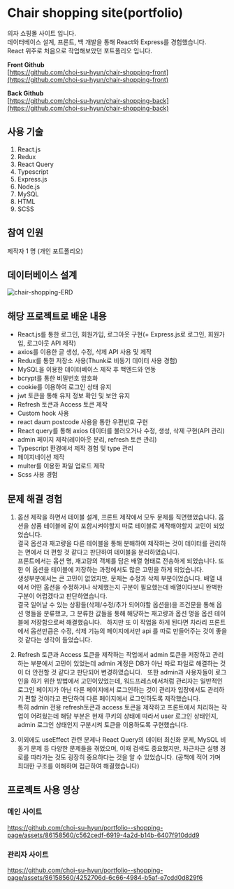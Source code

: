 # Chair shopping site(portfolio)
의자 쇼핑몰 사이트 입니다.  
데이터베이스 설계, 프론트, 백 개발을 통해 React와 Express를 경험했습니다.  
React 위주로 처음으로 작업해보았던 포트폴리오 입니다.
  
**Front Github**  
[https://github.com/choi-su-hyun/chair-shopping-front](https://github.com/choi-su-hyun/chair-shopping-front)
  
**Back Github**  
[https://github.com/choi-su-hyun/chair-shopping-back](https://github.com/choi-su-hyun/chair-shopping-back)

## 사용 기술
1. React.js
2. Redux
3. React Query
4. Typescript
5. Express.js
6. Node.js
7. MySQL
8. HTML
9. SCSS
    
## 참여 인원
제작자 1 명 (개인 포트폴리오)

## 데이터베이스 설계
![chair-shopping-ERD](https://github.com/choi-su-hyun/portfolio--shopping-page/assets/86158560/bb124ce3-5363-4074-9c91-7da1f0a72633)

## 해당 프로젝트로 배운 내용
- React.js를 통한 로그인, 회원가입, 로그아웃 구현(+ Express.js로 로그인, 회원가입, 로그아웃 API 제작)
- axios를 이용한 글 생성, 수정, 삭제 API 사용 및 제작
- Redux를 통한 저장소 사용(Thunk로 비동기 데이터 사용 경험)
- MySQL을 이용한 데이터베이스 제작 후 백엔드와 연동
- bcrypt를 통한 비밀번호 암호화
- cookie를 이용하여 로그인 상태 유지
- jwt 토큰을 통해 유저 정보 확인 및 보안 유지
- Refresh 토큰과 Access 토큰 제작
- Custom hook 사용
- react daum postcode 사용을 통한 우편번호 구현
- React query를 통해 axios 데이터를 불러오거나 수정, 생성, 삭제 구현(API 관리)
- admin 페이지 제작(레이아웃 분리, refresh 토큰 관리)
- Typescript 환경에서 제작 경험 및 type 관리
- 페이지네이션 제작
- multer를 이용한 파일 업로드 제작
- Scss 사용 경험

## 문제 해결 경험
1. 옵션 제작을 하면서 테이블 설계, 프론트 제작에서 모두 문제를 직면했었습니다. 옵션을 상품 테이블에 같이 포함시켜야할지 따로 테이블로 제작해야할지 고민이 되었었습니다.  
결국 옵션과 재고량을 다른 테이블을 통해 분해하여 제작하는 것이 데이터를 관리하는 면에서 더 편할 것 같다고 판단하여 테이블을 분리하였습니다.  
프론트에서는 옵션 명, 재고량의 객체를 담은 배열 형태로 전송하게 되었습니다. 또한 이 옵션을 테이블에 저장하는 과정에서도 많은 고민을 하게 되었습니다.  
생성부분에서는 큰 고민이 없었지만, 문제는 수정과 삭제 부분이었습니다. 배열 내에서 어떤 옵션을 수정하거나 삭제했는지 구분이 필요했는데 배열이다보니 완벽한 구분이 어렵겠다고 판단하였습니다.  
결국 일어날 수 있는 상황들(삭제/수정/추가 되어야할 옵션을)을 조건문을 통해 옵션 명들을 분류했고, 그 분류한 값들을 통해 해당하는 재고량과 옵션 명을 옵션 테이블에 저장함으로써 해결했습니다.  
하지만 또 이 작업을 하게 된다면 차라리 프론트에서 옵션만큼은 수정, 삭제 기능의 페이지에서만 api 를 따로 만들어주는 것이 좋을 것 같다는 생각이 들었습니다.

2. Refresh 토큰과 Access 토큰을 제작하는 작업에서 admin 토큰을 저장하고 관리하는 부분에서 고민이 있었는데 admin 계정은 DB가 아닌 따로 파일로 해결하는 것이 더 안전할 것 같다고 판단되어 변경하였습니다.  
또한 admin과 사용자들이 로그인을 하기 위한 방법에서 고민이있었는데, 워드프레스에서처럼 관리자는 일반적인 로그인 페이지가 아닌 다른 페이지에서 로그인하는 것이 관리자 입장에서도 관리하기 편할 것이라고 판단하여 다른 페이지에서 로그인하도록 제작했습니다.<br>
특히 admin 전용 refresh토큰과 access 토큰을 제작하고 프론트에서 처리하는 작업이 어려웠는데 해당 부분은 현재 쿠키의 상태에 따라서 user 로그인 상태인지, admin 로그인 상태인지 구분시켜 토큰을 이용하도록 구현했습니다.

3. 이외에도 useEffect 관련 문제나 React Query의 데이터 최신화 문제, MySQL 비동기 문제 등 다양한 문제들을 겪었으며, 이때 검색도 중요했지만, 차근차근 실행 경로를 따라가는 것도 굉장히 중요하다는 것을 알 수 있었습니다. (공책에 적어 가며 최대한 구조를 이해하며 접근하여 해결했습니다)
    
## 프로젝트 사용 영상
### 메인 사이트
https://github.com/choi-su-hyun/portfolio--shopping-page/assets/86158560/c562cedf-6919-4a2d-b14b-6407f910ddd9

### 관리자 사이트
https://github.com/choi-su-hyun/portfolio--shopping-page/assets/86158560/4252706d-6c66-4984-b5af-e7cdd0d829f6
